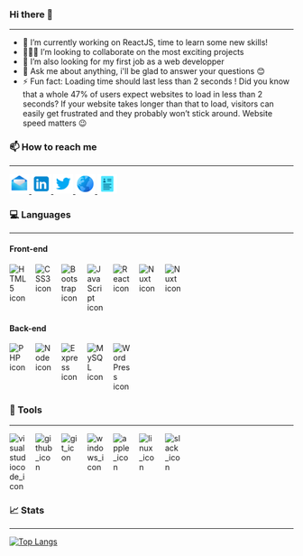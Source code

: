 ### Hi there 👋

---

- 🔭 I’m currently working on ReactJS, time to learn some new skills!
- 👨🏻‍💻 I’m looking to collaborate on the most exciting projects
- 🤔 I’m also looking for my first job as a web developper
- 💬 Ask me about anything, i'll be glad to answer your questions :blush:
- ⚡ Fun fact: Loading time should last less than 2 seconds ! Did you know that a whole 47% of users expect websites to load in less than 2 seconds? If your website takes longer than that to load, visitors can easily get frustrated and they probably won’t stick around. Website speed matters :wink:

### :mailbox: How to reach me

---

<a href="mailto:marek.volet@hotmail.fr" target="_blank">
<img src="./images/mail.png" width="35px" alt="mail_icon"/>
</a>
<a href="https://www.linkedin.com/in/marek-volet/" target="_blank">
<img src="./images/linkedin.png" width="35px" alt="linkedin_icon"/>
</a>
<a href="https://twitter.com/rrSyntax" target="_blank">
<img src="./images/twitter.png" width="35px" alt="twitter_icon"/>
</a>
<a href="https://portefolio-fawn.vercel.app/" target="_blank">
<img src="./images/globe.png" width="35px" alt="globe_icon"/>
</a>
<a href="https://cv-five-weld.vercel.app/html/online-version" target="_blank">
<img src="./images/cv.png" width="35px" alt="cv_icon"/>
</a>

### :computer: Languages

---

#### Front-end

<div style="display: flex; gap: 1rem;">
    <img src="https://cdn.jsdelivr.net/gh/devicons/devicon/icons/html5/html5-original.svg" width="30px" alt="HTML5 icon"/> 
    <img src="https://cdn.jsdelivr.net/gh/devicons/devicon/icons/css3/css3-original.svg" width="30px" alt="CSS3 icon"/> 
    <img src="https://cdn.jsdelivr.net/gh/devicons/devicon/icons/bootstrap/bootstrap-original.svg" width="30px" alt="Bootstrap icon"/> 
    <img src="https://cdn.jsdelivr.net/gh/devicons/devicon/icons/javascript/javascript-original.svg" width="30px" alt="JavaScript icon"/> 
    <img src="https://cdn.jsdelivr.net/gh/devicons/devicon/icons/react/react-original.svg" width="30px" alt="React icon"/> 
    <img src="https://cdn.jsdelivr.net/gh/devicons/devicon@latest/icons/vuejs/vuejs-original-wordmark.svg" width="30px" alt="Nuxt icon" />
    <img src="https://cdn.jsdelivr.net/gh/devicons/devicon@latest/icons/nuxtjs/nuxtjs-original-wordmark.svg"  width="30px" alt="Nuxt icon" />
</div>

#### Back-end

<div style="display: flex; gap: 1rem;">
    <img src="https://cdn.jsdelivr.net/gh/devicons/devicon/icons/php/php-original.svg" width="30px" alt="PHP icon"/> 
    <img src="https://cdn.jsdelivr.net/gh/devicons/devicon@latest/icons/nodejs/nodejs-plain-wordmark.svg" width="30px" alt="Node icon"/>
    <img src="https://cdn.jsdelivr.net/gh/devicons/devicon@latest/icons/express/express-original.svg" width="30px" alt="Express icon" />
    <img src="https://cdn.jsdelivr.net/gh/devicons/devicon/icons/mysql/mysql-original.svg" width="30px" alt="MySQL icon"/> 
    <img src="https://cdn.jsdelivr.net/gh/devicons/devicon/icons/wordpress/wordpress-original.svg" width="30px" alt="WordPress icon"/>   
</div>

### :wrench: Tools

---

<div style="display: flex; gap: 1rem;">
    <img src="https://cdn.jsdelivr.net/gh/devicons/devicon/icons/vscode/vscode-original.svg" width="30px" alt="visualstudiocode_icon"/> 
    <img src="https://cdn.jsdelivr.net/gh/devicons/devicon/icons/github/github-original.svg" width="30px" alt="github_icon"/>
    <img src="https://cdn.jsdelivr.net/gh/devicons/devicon/icons/git/git-original.svg" width="30px" alt="git_icon"/>
    <img src="https://cdn.jsdelivr.net/gh/devicons/devicon/icons/windows8/windows8-original.svg" width="30px" alt="windows_icon"/>
    <img src="https://cdn.jsdelivr.net/gh/devicons/devicon/icons/apple/apple-original.svg" width="30px" alt="apple_icon"/>
    <img src="https://cdn.jsdelivr.net/gh/devicons/devicon/icons/linux/linux-original.svg" width="30px" alt="linux_icon"/>
    <img src="https://cdn.jsdelivr.net/gh/devicons/devicon/icons/slack/slack-original.svg" width="30px" alt="slack_icon"/>
</div>

### 📈 Stats

---

[![Top Langs](https://github-readme-stats.vercel.app/api/top-langs/?username=VOLETMarek&layout=compact&theme=vision-friendly-dark)](https://github.com/anuraghazra/github-readme-stats)
